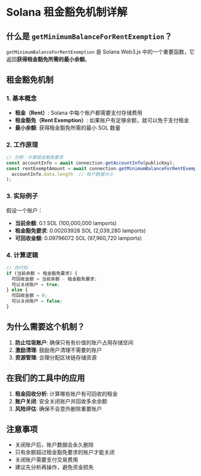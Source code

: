 # Solana 租金豁免机制详解

## 什么是 `getMinimumBalanceForRentExemption`？

`getMinimumBalanceForRentExemption` 是 Solana Web3.js 中的一个重要函数，它返回**获得租金豁免所需的最小余额**。

## 租金豁免机制

### 1. 基本概念
- **租金（Rent）**: Solana 中每个账户都需要支付存储费用
- **租金豁免（Rent Exemption）**: 如果账户有足够余额，就可以免于支付租金
- **最小余额**: 获得租金豁免所需的最小 SOL 数量

### 2. 工作原理

```javascript
// 示例：计算租金豁免要求
const accountInfo = await connection.getAccountInfo(publicKey);
const rentExemptAmount = await connection.getMinimumBalanceForRentExemption(
  accountInfo.data.length  // 账户数据大小
);
```

### 3. 实际例子

假设一个账户：
- **当前余额**: 0.1 SOL (100,000,000 lamports)
- **租金豁免要求**: 0.00203928 SOL (2,039,280 lamports)
- **可回收金额**: 0.09796072 SOL (97,960,720 lamports)

### 4. 计算逻辑

```javascript
// 伪代码
if (当前余额 > 租金豁免要求) {
  可回收金额 = 当前余额 - 租金豁免要求;
  可以关闭账户 = true;
} else {
  可回收金额 = 0;
  可以关闭账户 = false;
}
```

## 为什么需要这个机制？

1. **防止垃圾账户**: 确保只有有价值的账户占用存储空间
2. **激励清理**: 鼓励用户清理不需要的账户
3. **资源管理**: 合理分配区块链存储资源

## 在我们的工具中的应用

1. **租金回收分析**: 计算哪些账户有可回收的租金
2. **账户关闭**: 安全关闭账户并回收多余余额
3. **风险评估**: 确保不会意外删除重要账户

## 注意事项

- 关闭账户后，账户数据会永久删除
- 只有余额超过租金豁免要求的账户才能关闭
- 关闭账户需要支付交易费用
- 建议先分析再操作，避免资金损失
